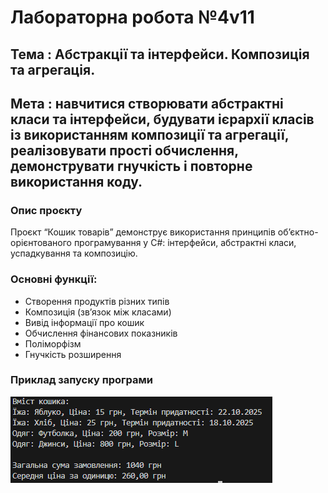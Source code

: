 # Лабораторна робота №4v11 

## Тема : Абстракції та інтерфейси. Композиція та агрегація.
## Мета : навчитися створювати абстрактні класи та інтерфейси, будувати ієрархії класів із використанням композиції та агрегації, реалізовувати прості обчислення, демонструвати гнучкість і повторне використання коду.


### Опис проєкту
Проєкт “Кошик товарів” демонструє використання принципів об’єктно-орієнтованого програмування у C#: інтерфейси, абстрактні класи, успадкування та композицію.


### Основні функції:
* Створення продуктів різних типів
* Композиція (зв’язок між класами)
* Вивід інформації про кошик
* Обчислення фінансових показників
* Поліморфізм
* Гнучкість розширення

### Приклад запуску програми
![Program Screenshot](screen.png)
